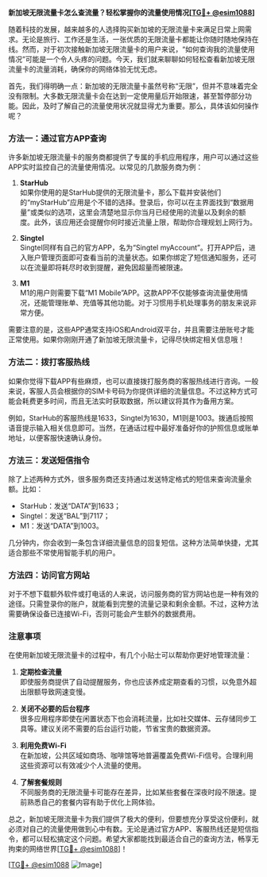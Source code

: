 **新加坡无限流量卡怎么查流量？轻松掌握你的流量使用情况[[TG💪+ @esim1088](https://t.me/s/esim1088)]**

随着科技的发展，越来越多的人选择购买新加坡的无限流量卡来满足日常上网需求。无论是旅行、工作还是生活，一张优质的无限流量卡都能让你随时随地保持在线。然而，对于初次接触新加坡无限流量卡的用户来说，“如何查询我的流量使用情况”可能是一个令人头疼的问题。今天，我们就来聊聊如何轻松查看新加坡无限流量卡的流量消耗，确保你的网络体验无忧无虑。

首先，我们得明确一点：新加坡的无限流量卡虽然号称“无限”，但并不意味着完全没有限制。大多数无限流量卡会在达到一定使用量后开始限速，甚至暂停部分功能。因此，及时了解自己的流量使用状况就显得尤为重要。那么，具体该如何操作呢？

### 方法一：通过官方APP查询

许多新加坡无限流量卡的服务商都提供了专属的手机应用程序，用户可以通过这些APP实时监控自己的流量使用情况。以常见的几款服务商为例：

1. **StarHub**  
   如果你使用的是StarHub提供的无限流量卡，那么下载并安装他们的“myStarHub”应用是个不错的选择。登录后，你可以在主界面找到“数据用量”或类似的选项，这里会清楚地显示你当月已经使用的流量以及剩余的额度。此外，该应用还会提醒你何时接近流量上限，帮助你合理规划上网行为。

2. **Singtel**  
   Singtel同样有自己的官方APP，名为“Singtel myAccount”。打开APP后，进入账户管理页面即可查看当前的流量状态。如果你绑定了短信通知服务，还可以在流量即将耗尽时收到提醒，避免因超量而被限速。

3. **M1**  
   M1的用户则需要下载“M1 Mobile”APP。这款APP不仅能够查询流量使用情况，还能管理账单、充值等其他功能。对于习惯用手机处理事务的朋友来说非常方便。

需要注意的是，这些APP通常支持iOS和Android双平台，并且需要注册账号才能正常使用。如果你刚刚开通了新加坡无限流量卡，记得尽快绑定相关信息哦！

### 方法二：拨打客服热线

如果你觉得下载APP有些麻烦，也可以直接拨打服务商的客服热线进行咨询。一般来说，客服人员会根据你的SIM卡号码为你提供详细的流量信息。不过这种方式可能会耗费更多时间，而且无法实时获取数据，所以建议将其作为备用方案。

例如，StarHub的客服热线是1633，Singtel为1630，M1则是1003。拨通后按照语音提示输入相关信息即可。当然，在通话过程中最好准备好你的护照信息或账单地址，以便客服快速确认身份。

### 方法三：发送短信指令

除了上述两种方式外，很多服务商还支持通过发送特定格式的短信来查询流量余额。比如：

- StarHub：发送“DATA”到1633；
- Singtel：发送“BAL”到7117；
- M1：发送“DATA”到1003。

几分钟内，你会收到一条包含详细流量信息的回复短信。这种方法简单快捷，尤其适合那些不常使用智能手机的用户。

### 方法四：访问官方网站

对于不想下载额外软件或打电话的人来说，访问服务商的官方网站也是一种有效的途径。只需登录你的账户，就能看到完整的流量记录和剩余金额。不过，这种方法需要确保设备已连接Wi-Fi，否则可能会产生额外的数据费用。

### 注意事项

在使用新加坡无限流量卡的过程中，有几个小贴士可以帮助你更好地管理流量：

1. **定期检查流量**  
   即使服务商提供了自动提醒服务，你也应该养成定期查看的习惯，以免意外超出限额导致网速变慢。

2. **关闭不必要的后台程序**  
   很多应用程序即使在闲置状态下也会消耗流量，比如社交媒体、云存储同步工具等。建议关闭不需要的后台运行功能，节省宝贵的数据资源。

3. **利用免费Wi-Fi**  
   在新加坡，公共区域如商场、咖啡馆等地普遍覆盖免费Wi-Fi信号。合理利用这些资源可以有效减少个人流量的使用。

4. **了解套餐规则**  
   不同服务商的无限流量卡可能存在差异，比如某些套餐在深夜时段不限速。提前熟悉自己的套餐内容有助于优化上网体验。

总之，新加坡无限流量卡为我们提供了极大的便利，但要想充分享受这份便利，就必须对自己的流量使用做到心中有数。无论是通过官方APP、客服热线还是短信指令，都可以轻松搞定这个问题。希望大家都能找到最适合自己的查询方法，畅享无拘束的网络世界[[TG💪+ @esim1088](https://t.me/s/esim1088)]！

[[TG💪+ @esim1088](https://t.me/s/esim1088) ![Image](https://i.postimg.cc/4NQfJmqS/Snipaste-2025-05-13-00-14-12.png)]